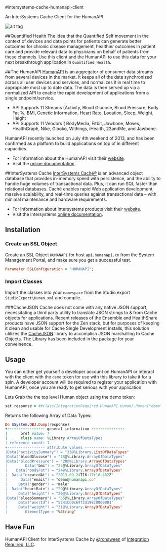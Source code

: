 #intersystems-cache-humanapi-client

An InterSystems Cache Client for the HumanAPI.

![alt tag](https://raw.github.com/sween/intersystems-cache-humanapi-client/master/human-cache.png)

##Quantified Health
The idea that the Quantified Self movement in the context of devices and data points for patients can generate better outcomes for chronic disease management, healthier outcomes in patient care and provide relevant data to physicians on behalf of patients from these channels.  Use this client and the HumanAPI to use this data for your next breakthrough application in `Quantified Health`.


##The HumanAPI
[HumanAPI](http://www.humanapi.co) is an aggregator of consumer data streams from several devices in the market.  It keeps all of the data synchronized across all user devices and services, and normalizes it in real time to appropriate most up to date data.  The data is then served up via a normalized API to enable the rapid development of applications from a single endpoint/service.

* API Supports 11 Streams (Activity, Blood Glucose, Blood Pressure, Body Fat %, BMI, Genetic Information, Heart Rate, Location, Sleep, Weight, Height
* API Supports 11 Vendors ( BodyMedia, Fitbit, Jawbone, Moves, HealthGraph, Nike, Glooko, Withings, iHealth, 23andMe, and Jawbone. 

HumanAPI recently launched on July 4th weekend of 2013, and has been confirmed as a platform to build applications on top of in different capacities.

* For information about the HumanAPI visit their [website](http://www.humanapi.co).
* Visit the [online documentation](http://www.humanapi.co/docs).

##InterSystems Cache
[InterSystems Caché®](http://www.intersystems.com/cache/) is an advanced object database that provides in-memory speed with persistence, and the ability to handle huge volumes of transactional data. Plus, it can run SQL faster than relational databases. Caché enables rapid Web application development, massive scalability, and real-time queries against transactional data – with minimal maintenance and hardware requirements.

* For information about Intersystems products visit their [website](http://www.intersystems.com).
* Visit the Intersystems [online documentation](http://docs.intersystems.com/).


## Installation

### Create an SSL Object
Create an SSL Object `HUMANAPI` for host `api.humanapi.co` from the System Management Portal, and make sure you get a successful test.

``` ruby
Parameter SSLConfiguration = "HUMANAPI";
````

### Import Classes
Import the classes into your `namespace` from the Studio export `StudioExport\Human.xml` and compile.


###CacheJSON
Cache does not come with any native JSON support, necessitating a third party utility to translate JSON strings to & from Cache objects for applications.  Recent releases of the Ensemble and HealthShare products have JSON support for the Zen stack, but for purposes of keeping it clean and usable for Cache Single Development installs, this solution utilizes the [CacheJSON](https://github.com/PlanetCache/CacheJSON) library to accomplish JSON marshalling to Cache Objects.  The Library has been included in the package for your conveinence. 

## Usage

You can either get yourself a developer account on HumanAPI or interact with the client with the `demo` token for use with this library to take it for a spin.  A developer account will be required to register your application with HumanAPI, once you are ready to get serious with your application.

Lets Grab the the top level Human object using the demo token:

``` ruby
set response = ##class(IntegrationRequired.HumanAPI.Human).Human("demo")
````
Returns the following Array of Data Types:
``` ruby
Do $System.OBJ.Dump(response)                                                       
+----------------- general information ---------------
|      oref value: 7
|      class name: %Library.ArrayOfDataTypes
| reference count: 1
+----------------- attribute values ------------------
|Data("activitySummary") = "33@%Library.ListOfDataTypes"
|Data("bloodGlucose") = "18@%Library.ArrayOfDataTypes"
|Data("bloodPressure") = "20@%Library.ArrayOfDataTypes"
|        Data("bmi") = "22@%Library.ArrayOfDataTypes"
|    Data("bodyFat") = "24@%Library.ArrayOfDataTypes"
|  Data("createdAt") = "2013-09-24T16:17:16.482Z"
|      Data("email") = "demo@humanapi.co"
|     Data("gender") = "male"
|  Data("heartRate") = "29@%Library.ArrayOfDataTypes"
|     Data("height") = "26@%Library.ArrayOfDataTypes"
|Data("sleepSummary") = "35@%Library.ArrayOfDataTypes"
|     Data("userId") = "5241bb0c69f3d19828000001"
|     Data("weight") = "31@%Library.ArrayOfDataTypes"
|        ElementType = "%String"
````


## Have Fun

HumanAPI Client for InterSystems Cache by [@ronsween](http://twitter.com/#!/ronsween) of [Integration Required, LLC](http://www.integrationrequired.com).
